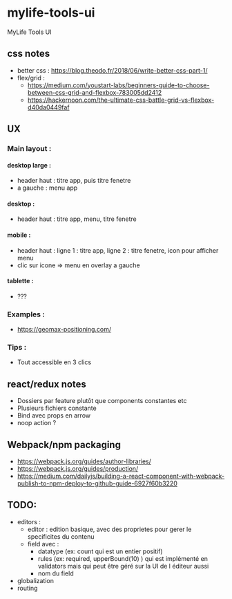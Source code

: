 # mylife-tools-ui
MyLife Tools UI

## css notes

* better css : https://blog.theodo.fr/2018/06/write-better-css-part-1/
* flex/grid :
  * https://medium.com/youstart-labs/beginners-guide-to-choose-between-css-grid-and-flexbox-783005dd2412
  * https://hackernoon.com/the-ultimate-css-battle-grid-vs-flexbox-d40da0449faf

## UX

### Main layout :

#### desktop large :
* header haut : titre app, puis titre fenetre
* a gauche : menu app

#### desktop :
* header haut : titre app, menu, titre fenetre

#### mobile :
* header haut : ligne 1 : titre app, ligne 2 : titre fenetre, icon pour afficher menu
* clic sur icone => menu en overlay a gauche

#### tablette :
* ???

### Examples :
* https://geomax-positioning.com/

### Tips :
* Tout accessible en 3 clics

## react/redux notes

* Dossiers par feature plutôt que components constantes etc
* Plusieurs fichiers constante
* Bind avec props en arrow
* noop action ?

## Webpack/npm packaging

* https://webpack.js.org/guides/author-libraries/
* https://webpack.js.org/guides/production/
* https://medium.com/dailyjs/building-a-react-component-with-webpack-publish-to-npm-deploy-to-github-guide-6927f60b3220

## TODO:
* editors :
  * editor : edition basique, avec des proprietes pour gerer le specificites du contenu
  * field avec :
    - datatype (ex: count qui est un entier positif)
    - rules (ex: required, upperBound(10) ) qui est implémenté en validators mais qui peut être géré sur la UI de l éditeur aussi
    - nom du field
 * globalization
 * routing
